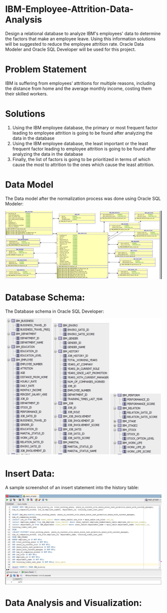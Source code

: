 # IBM-Employee-Attrition-Data-Analysis
Design a relational database to analyze IBM's employees' data to determine the factors that make an employee leave. Using this information solutions will be suggested to reduce the employee attrition rate. Oracle Data Modeler and Oracle SQL Developer will be used for this project.

# Problem Statement

IBM is suffering from employees’ attritions for multiple reasons, including the distance from home and the average monthly income, costing them their skilled workers.

# Solutions

1. Using the IBM employee database, the primary or most frequent factor leading to employee attrition is going to be found after analyzing the data in the database 
2. Using the IBM employee database, the least important or the least frequent factor 
leading to employee attrition is going to be found after analyzing the data in the 
database 
3. Finally, the list of factors is going to be prioritized in terms of which cause the most 
to attrition to the ones which cause the least attrition. 

# Data Model

The Data model after the normalization process was done using Oracle SQL Modeler:

![alt text](https://github.com/Rabih-Tahouf/IBM-Employee-Attrition-Data-Analysis/blob/main/images/Data%20Model.jpg)

# Database Schema:

The Database schema in Oracle SQL Developer:

![alt text](https://github.com/Rabih-Tahouf/IBM-Employee-Attrition-Data-Analysis/blob/main/images/Database%20Schema.jpg)

# Insert Data:

A sample screenshot of an insert statement into the history table:

![alt text](https://github.com/Rabih-Tahouf/IBM-Employee-Attrition-Data-Analysis/blob/main/images/Inserting%20Data.jpg)


# Data Analysis and Visualization:

